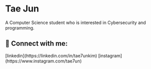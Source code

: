 <h1>Tae Jun </h1>
A Computer Science student who is interested in Cybersecurity and programming. 
<h2> 🤳 Connect with me:</h2>
[linkedin](https://linkedin.com/in/tae7unkim)
[instagram](https://www.instagram.com/tae7un)


